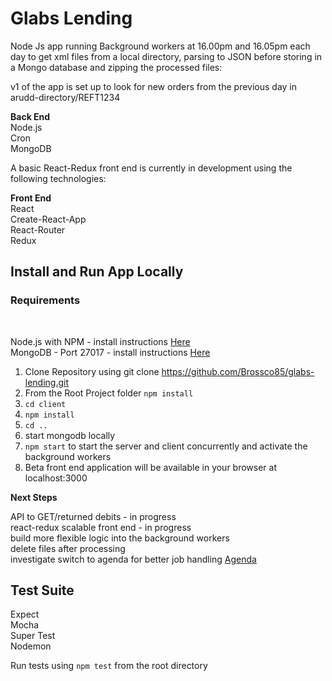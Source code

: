<h1>Glabs Lending</h1>
Node Js app running Background workers at 16.00pm and 16.05pm each day to get xml files from a local directory, parsing to JSON before storing in a Mongo database and zipping the processed files: <br>


v1 of the app is set up to look for new orders from the previous day in arudd-directory/REFT1234

<b>Back End</b><br>
Node.js <br>
Cron <br>
MongoDB <br>

A basic React-Redux front end is currently in development using the following technologies:

<b>Front End</b> <br>
React <br>
Create-React-App <br>
React-Router <br>
Redux <br>

<h2>Install and Run App Locally</h2>
<h3>Requirements</h3> <br>

Node.js with NPM - install instructions [Here](https://docs.npmjs.com/getting-started/installing-node) <br>
MongoDB - Port 27017 - install instructions [Here](https://docs.mongodb.com/manual/installation/) <br>

1. Clone Repository using git clone https://github.com/Brossco85/glabs-lending.git <br>
2. From the Root Project folder `npm install` <br> 
3. `cd client` <br>
4. `npm install` <br>
5. `cd ..` <br>
6. start mongodb locally <br>
7. `npm start` to start the server and client concurrently and activate the background workers <br>
8. Beta front end application will be available in your browser at localhost:3000 <br>

<b>Next Steps</b><br>

API to GET/returned debits - in progress <br>
react-redux scalable front end - in progress <br>
build more flexible logic into the background workers <br>
delete files after processing <br>
investigate switch to agenda for better job handling [Agenda](https://github.com/agenda/agenda)


<h2>Test Suite</h2>
Expect <br>
Mocha <br>
Super Test <br>
Nodemon <br>

Run tests using `npm test` from the root directory
